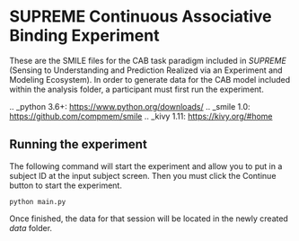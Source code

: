 SUPREME Continuous Associative Binding Experiment
=================================================
These are the SMILE files for the CAB task paradigm included in *SUPREME*
(Sensing to Understanding and Prediction Realized via an Experiment and Modeling
Ecosystem). In order to generate data for the CAB model included within the
analysis folder, a participant must first run the experiment.

.. _python 3.6+: https://www.python.org/downloads/
.. _smile 1.0: https://github.com/compmem/smile
.. _kivy 1.11: https://kivy.org/#home

Running the experiment
-----------------
The following command will start the experiment and allow you to put in a
subject ID at the input subject screen. Then you must click the Continue button
to start the experiment.

```python main.py```

Once finished, the data for that session will be located in the newly created
*data* folder.

